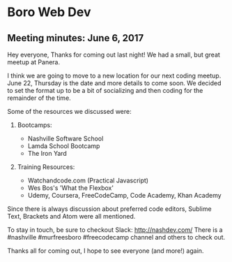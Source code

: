 # Boro Web Dev
## Meeting minutes: June 6, 2017

Hey everyone, Thanks for coming out last night! We had a small, but great meetup at Panera.

I think we are going to move to a new location for our next coding meetup. June 22, Thursday is the date and more details to come soon. We decided to set the format up to be a bit of socializing and then coding for the remainder of the time.

Some of the resources we discussed were:
1. Bootcamps: 
    * Nashville Software School
    * Lamda School Bootcamp
    * The Iron Yard

2. Training Resources: 
    * Watchandcode.com (Practical Javascript)
    * Wes Bos's 'What the Flexbox'
    * Udemy, Coursera, FreeCodeCamp, Code Academy, Khan Academy

Since there is always discussion about preferred code editors, Sublime Text, Brackets and Atom were all mentioned.

To stay in touch, be sure to checkout Slack:
http://nashdev.com/
There is a #nashville #murfreesboro #freecodecamp channel and others to check out.

Thanks all for coming out, I hope to see everyone (and more!) again.
